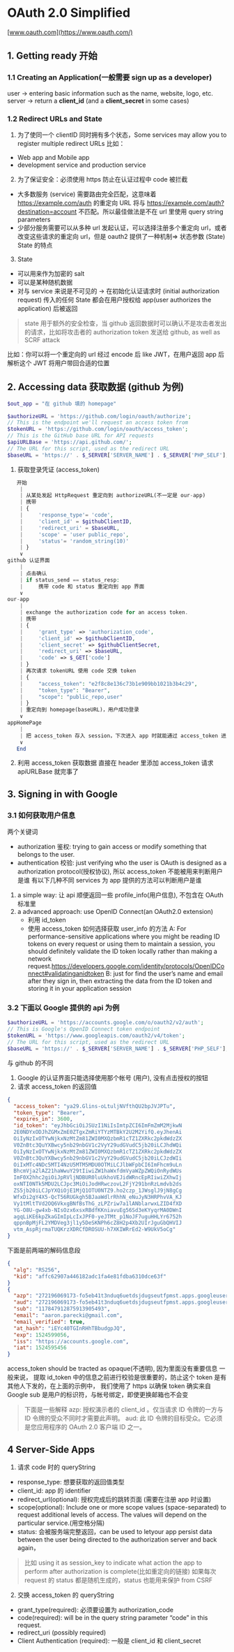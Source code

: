 # OAuth 2.0 Simplified

[www.oauth.com](https://www.oauth.com/)

## 1. Getting ready 开始

### 1.1 Creating an Application(一般需要 sign up as a developer)

user -> entering basic information such as the name, website, logo, etc. server
-> return a **client_id** (and a **client_secret** in some cases)

### 1.2 Redirect URLs and State

1. 为了使同一个 clientID 同时拥有多个状态，Some services may allow you to register multiple
   redirect URLs 比如：

- Web app and Mobile app
- development service and production service

2. 为了保证安全：必须使用 https 防止在认证过程中 code 被拦截

- 大多数服务 (service) 需要路由完全匹配，这意味着<https://example.com/auth> 的重定向 URL 将与
  <https://example.com/auth?destination=account> 不匹配。所以最佳做法是不在 url 里使用 query
  string parameters
- 少部分服务需要可以从多种 url 发起认证，可以选择注册多个重定向 url，或者改变这些请求的重定向 url，但是 oauth2 提供了一种机制=>
  状态参数 (State) State 的特点

3. State

- 可以用来作为加密的 salt
- 可以是某种随机数据
- 对与 service 来说是不可见的 -> 在初始化认证请求时 (initial authorization request) 传入的任何 State
  都会在用户授权给 app(user authorizes the application) 后被返回

> state 用于额外的安全检查，当 github 返回数据时可以确认不是攻击者发出的请求，比如将攻击者的 authorization token 发送给
> github, as well as SCRF attack

比如：你可以将一个重定向的 url 经过 encode 后 like JWT，在用户返回 app 后解析这个 JWT 将用户带回合适的位置

## 2. Accessing data 获取数据 (github 为例)

```php
$out_app = "在 github 填的 homepage"

$authorizeURL = 'https://github.com/login/oauth/authorize';
// This is the endpoint we'll request an access token from
$tokenURL = 'https://github.com/login/oauth/access_token';
// This is the GitHub base URL for API requests
$apiURLBase = 'https://api.github.com/';
// The URL for this script, used as the redirect URL
$baseURL = 'https://' . $_SERVER['SERVER_NAME'] . $_SERVER['PHP_SELF'];
```

1. 获取登录凭证 (access_token)

```php
   开始
    |
    | 从某处发起 HttpRequest 重定向到 authorizeURL(不一定是 our-app)
    | 携带
    | {
    |     'response_type'= 'code',
    |     'client_id' = $githubClientID,
    |     'redirect_uri' = $baseURL,
    |     'scope' = 'user public_repo',
    |     'status'= 'random_string(10)'
    | }
    ∨
github 认证界面
    |
    | 点击确认
    | if status_send == status_resp:
    |     携带 code 和 status 重定向到 app 界面
    ∨
our-app
    |
    | exchange the authorization code for an access token.
    | 携带
    | {
    |     'grant_type' => 'authorization_code',
    |     'client_id' => $githubClientID,
    |     'client_secret' => $githubClientSecret,
    |     'redirect_uri' => $baseURL,
    |     'code' => $_GET['code']
    | }
    | 再次请求 tokenURL 使用 code 交换 token
    | {
    |     "access_token": "e2f8c8e136c73b1e909bb1021b3b4c29",
    |     "token_type": "Bearer",
    |     "scope": "public_repo,user"
    | }
    | 重定向到 homepage(baseURL)，用户成功登录
    ∨
appHomePage
    |
    | 把 access_token 存入 session，下次进入 app 时就能通过 access_token 进入登录成功后的界面
    ∨
   End
```

2. 利用 access_token 获取数据 直接在 header 里添加 access_token 请求 apiURLBase 就完事了

## 3. Signing in with Google

### 3.1 如何获取用户信息

两个关键词

- authorization 鉴权: trying to gain access or modify something that belongs to
  the user.
- authentication 校验: just verifying who the user is OAuth is designed as a
  authorization protocol(授权协议), 所以 access_token 不能被用来判断用户是谁 有以下几种不同 services 为
  app 提供的方法可以判断用户是谁

1. a simple way: 让 api 顺便返回一些 profile_info(用户信息), 不包含在 OAuth 标准里
2. a advanced approach: use OpenID Connect(an OAuth2.0 extension)
   - 利用 id_token
   - 使用 access_token 如何选择获取 user_info 的方法 A: For performance-sensitive
     applications where you might be reading ID tokens on every request or using
     them to maintain a session, you should definitely validate the ID token
     locally rather than making a network
     request.<https://developers.google.com/identity/protocols/OpenIDConnect#validatinganidtoken>
     B: just for find the user’s name and email after they sign in, then
     extracting the data from the ID token and storing it in your application
     session

### 3.2 下面以 Google 提供的 api 为例

```php
$authorizeURL = 'https://accounts.google.com/o/oauth2/v2/auth';
// This is Google's OpenID Connect token endpoint
$tokenURL = 'https://www.googleapis.com/oauth2/v4/token';
// The URL for this script, used as the redirect URL
$baseURL = 'https://' . $_SERVER['SERVER_NAME'] . $_SERVER['PHP_SELF'];
```

与 github 的不同

1. Google 的认证界面只能选择使用那个帐号 (用户), 没有点击授权的按钮
2. 请求 access_token 的返回值

```json
{
  "access_token": "ya29.Glins-oLtuljNVfthQU2bpJVJPTu",
  "token_type": "Bearer",
  "expires_in": 3600,
  "id_token": "eyJhbGciOiJSUzI1NiIsImtpZCI6ImFmZmM2MjkwN
  2E0NDYxODJhZGMxZmE0ZTgxZmRiYTYzMTBkY2U2M2YifQ.eyJhenAi
  OiIyNzIxOTYwNjkxNzMtZm81ZWI0MXQzbmR1cTZ1ZXRkc2pkdWdzZX
  V0ZnBtc3QuYXBwcy5nb29nbGV1c2VyY29udGVudC5jb20iLCJhdWQi
  OiIyNzIxOTYwNjkxNzMtZm81ZWI0MXQzbmR1cTZ1ZXRkc2pkdWdzZX
  V0ZnBtc3QuYXBwcy5nb29nbGV1c2VyY29udGVudC5jb20iLCJzdWIi
  OiIxMTc4NDc5MTI4NzU5MTM5MDU0OTMiLCJlbWFpbCI6ImFhcm9uLn
  BhcmVja2lAZ21haWwuY29tIiwiZW1haWxfdmVyaWZpZWQiOnRydWUs
  ImF0X2hhc2giOiJpRVljNDBUR0luUkhoVEJidWRncEpRIiwiZXhwIj
  oxNTI0NTk5MDU2LCJpc3MiOiJodHRwczovL2FjY291bnRzLmdvb2ds
  ZS5jb20iLCJpYXQiOjE1MjQ1OTU0NTZ9.ho2czp_1JWsglJ9jN8gCg
  WfxDi2gY4X5-QcT56RUGkgh5BJaaWdlrRhhN_eNuJyN3HRPhvVA_KJ
  Vy1tMltTVd2OQ6VkxgBNfBsThG_zLPZriw7a1lANblarwxLZID4fXD
  YG-O8U-gw4xb-NIsOzx6xsxRBdfKKniavuEg56Sd3eKYyqrMA0DWnI
  agqLiKE6kpZkaGImIpLcIxJPF0-yeJTMt_p1NoJF7uguHHLYr6752h
  qppnBpMjFL2YMDVeg3jl1y5DeSKNPh6cZ8H2p4Xb2UIrJguGbQHVIJ
  vtm_AspRjrmaTUQKrzXDRCfDROSUU-h7XKIWRrEd2-W9UkV5oCg"
}
```

下面是前两端的解码信息段

```json
{
  "alg": "RS256",
  "kid": "affc62907a446182adc1fa4e81fdba6310dce63f"
}
{
  "azp": "272196069173-fo5eb41t3nduq6uetdsjdugseutfpmst.apps.googleusercontent.com",
  "aud": "272196069173-fo5eb41t3nduq6uetdsjdugseutfpmst.apps.googleusercontent.com",
  "sub": "117847912875913905493",
  "email": "aaron.parecki@gmail.com",
  "email_verified": true,
  "at_hash": "iEYc40TGInRHhTBbudgpJQ",
  "exp": 1524599056,
  "iss": "https://accounts.google.com",
  "iat": 1524595456
}
```

access_token should be tracted as opaque(不透明), 因为里面没有重要信息 一般来说， 提取 id_token
中的信息之前进行校验是很重要的，防止这个 token 是有其他人下发的，在上面的示例中， 我们使用了 https 以确保 token 确实来自 Google
sub 是用户的标识符，与帐号绑定，即使更换邮箱也不会变

> 下面是一些解释 azp: 授权演示者的 client_id 。仅当请求 ID 令牌的一方与 ID 令牌的受众不同时才需要此声明。 aud: 此 ID
> 令牌的目标受众。它必须是您应用程序的 OAuth 2.0 客户端 ID 之一。

## 4 Server-Side Apps

1. 请求 code 时的 queryString

- response_type: 想要获取的返回值类型
- client_id: app 的 identifier
- redirect_url(optional): 授权完成后的跳转页面 (需要在注册 app 时设置)
- scope(optional): Include one or more scope values (space-separated) to request
  additional levels of access. The values will depend on the particular
  service.(用空格分隔)
- status: 会被服务端完整返回，can be used to letyour app persist data between the user
  being directed to the authorization server and back again，

> 比如 using it as session_key to indicate what action the app to perform after
> authorization is complete(比如重定向的链接) 如果每次 request 的 status 都是随机生成的，status
> 也能用来保护 from CSRF

2. 交换 access_token 的 queryString

- grant_type(required): 必须要设置为 authorization_code
- code(required): will be in the query string parameter “code” in this request.
- redirect_uri (possibly required)
- Client Authentication (required): 一般是 client_id 和 client_secret
